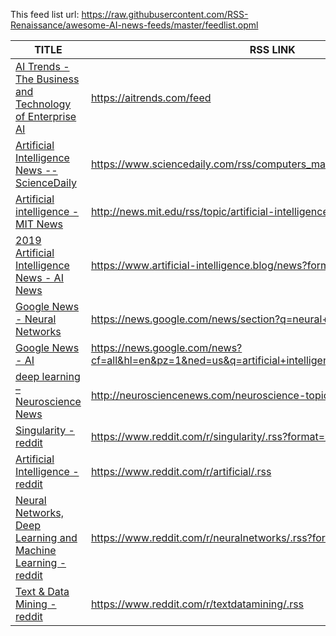 This feed list url: https://raw.githubusercontent.com/RSS-Renaissance/awesome-AI-news-feeds/master/feedlist.opml

TITLE | RSS LINK
----- | -----
[AI Trends - The Business and Technology of Enterprise AI](https://www.aitrends.com/) | <https://aitrends.com/feed>
[Artificial Intelligence News -- ScienceDaily](https://www.sciencedaily.com/news/computers_math/artificial_intelligence/) | <https://www.sciencedaily.com/rss/computers_math/artificial_intelligence.xml>
[Artificial intelligence - MIT News](http://news.mit.edu/topic/artificial-intelligence2) | <http://news.mit.edu/rss/topic/artificial-intelligence2>
[2019 Artificial Intelligence News - AI News](https://www.artificial-intelligence.blog/news/) | <https://www.artificial-intelligence.blog/news?format=RSS>
[Google News - Neural Networks](https://news.google.com/search?q=neural+networks&hl=en-US&gl=US&ceid=US:en) | <https://news.google.com/news/section?q=neural+network+&output=rss>
[Google News - AI](https://news.google.com/search?q=artificial+intelligence&tbm=nws&*&hl=en-US&gl=US&ceid=US:en) | <https://news.google.com/news?cf=all&hl=en&pz=1&ned=us&q=artificial+intelligence&output=rss>
[deep learning – Neuroscience News](https://neurosciencenews.com/neuroscience-topics/deep-learning/) | <http://neurosciencenews.com/neuroscience-topics/deep-learning/feed>
[Singularity - reddit](https://www.reddit.com/r/singularity/) | <https://www.reddit.com/r/singularity/.rss?format=xml>
[Artificial Intelligence - reddit](https://www.reddit.com/r/artificial/) | <https://www.reddit.com/r/artificial/.rss>
[Neural Networks, Deep Learning and Machine Learning - reddit](https://www.reddit.com/r/neuralnetworks/) | <https://www.reddit.com/r/neuralnetworks/.rss?format=xml>
[Text & Data Mining - reddit](https://www.reddit.com/r/textdatamining/) | <https://www.reddit.com/r/textdatamining/.rss>
